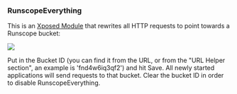 ### RunscopeEverything

This is an [Xposed Module](http://repo.xposed.info/) that rewrites all HTTP
requests to point towards a Runscope bucket:

![](https://s3.amazonaws.com/pushbullet-uploads/ujv6ZOvSLKe-SO3Y0wOkHbO53fLqyoNRZ36XT3gWOXyI/Screenshot_2014-04-20-21-23-06.png)

Put in the Bucket ID (you can find it from the URL, or from the "URL Helper
section", an example is 'fnd4w6iq3qf2') and hit Save. All newly started
applications will send requests to that bucket. Clear the bucket ID in order
to disable RunscopeEverything.
